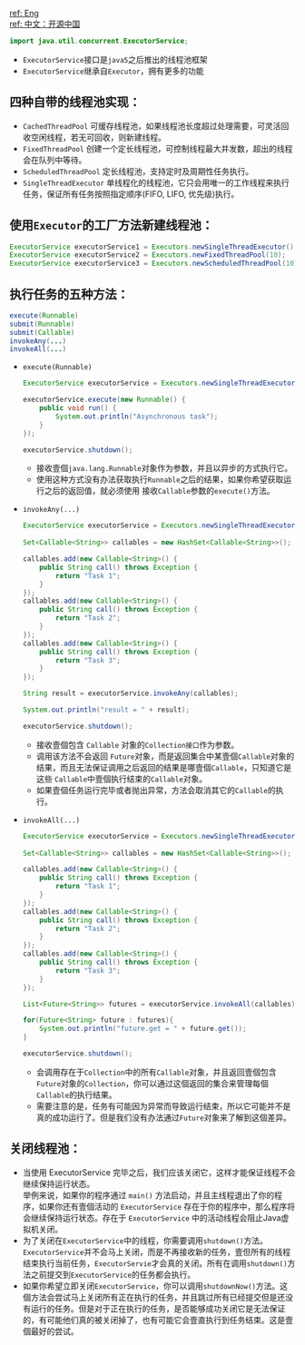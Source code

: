 [ref: Eng](http://tutorials.jenkov.com/java-util-concurrent/executorservice.html#executorservice-example)  
[ref: 中文：开源中国](http://my.oschina.net/bairrfhoinn/blog/177639)     
```java
import java.util.concurrent.ExecutorService;
```
- `ExecutorService`接口是`java5`之后推出的线程池框架  
- `ExecutorService`继承自`Executor`，拥有更多的功能  
## 四种自带的线程池实现：
  - `CachedThreadPool` 可缓存线程池，如果线程池长度超过处理需要，可灵活回收空闲线程，若无可回收，则新建线程。  
  - `FixedThreadPool` 创建一个定长线程池，可控制线程最大并发数，超出的线程会在队列中等待。
  - `ScheduledThreadPool` 定长线程池，支持定时及周期性任务执行。
  - `SingleThreadExecutor` 单线程化的线程池，它只会用唯一的工作线程来执行任务，保证所有任务按照指定顺序(FIFO, LIFO, 优先级)执行。 
## 使用`Executor`的工厂方法新建线程池：  
  ```java
  ExecutorService executorService1 = Executors.newSingleThreadExecutor();
  ExecutorService executorService2 = Executors.newFixedThreadPool(10);
  ExecutorService executorService3 = Executors.newScheduledThreadPool(10);
  ```

## 执行任务的五种方法： 
  ```java
  execute(Runnable)
  submit(Runnable)
  submit(Callable)
  invokeAny(...)
  invokeAll(...)
  ```
  - `execute(Runnable)`  
    ```java
    ExecutorService executorService = Executors.newSingleThreadExecutor();

    executorService.execute(new Runnable() {
        public void run() {
            System.out.println("Asynchronous task");
        }
    });

    executorService.shutdown();
    ```
    - 接收壹個`java.lang.Runnable`对象作为参数，并且以异步的方式执行它。  
    - 使用这种方式没有办法获取执行`Runnable`之后的结果，如果你希望获取运行之后的返回值，就必须使用 接收`Callable`参数的`execute()`方法。    
  - `invokeAny(...)`  
    ```java
    ExecutorService executorService = Executors.newSingleThreadExecutor();
 
    Set<Callable<String>> callables = new HashSet<Callable<String>>();

    callables.add(new Callable<String>() {
        public String call() throws Exception {
            return "Task 1";
        }
    });
    callables.add(new Callable<String>() {
        public String call() throws Exception {
            return "Task 2";
        }
    });
    callables.add(new Callable<String>() {
        public String call() throws Exception {
            return "Task 3";
        }
    });

    String result = executorService.invokeAny(callables);

    System.out.println("result = " + result);

    executorService.shutdown();
    ```
    - 接收壹個包含 `Callable` 对象的`Collection接口`作为参数。  
    - 调用该方法不会返回 `Future`对象，而是返回集合中某壹個`Callable`对象的结果，而且无法保证调用之后返回的结果是哪壹個`Callable`，只知道它是这些 `Callable`中壹個执行结束的`Callable`对象。  
    - 如果壹個任务运行完毕或者抛出异常，方法会取消其它的`Callable`的执行。  
    
  - `invokeAll(...)`  
    ```java
    ExecutorService executorService = Executors.newSingleThreadExecutor();
 
    Set<Callable<String>> callables = new HashSet<Callable<String>>();

    callables.add(new Callable<String>() {
        public String call() throws Exception {
            return "Task 1";
        }
    });
    callables.add(new Callable<String>() {
        public String call() throws Exception {
            return "Task 2";
        }
    });
    callables.add(new Callable<String>() {
        public String call() throws Exception {
            return "Task 3";
        }
    });

    List<Future<String>> futures = executorService.invokeAll(callables);

    for(Future<String> future : futures){
        System.out.println("future.get = " + future.get());
    }

    executorService.shutdown();
    ```
    - 会调用存在于`Collection`中的所有`Callable`对象，并且返回壹個包含`Future`对象的`Collection`，你可以通过这個返回的集合来管理每個`Callable`的执行结果。  
    - 需要注意的是，任务有可能因为异常而导致运行结束，所以它可能并不是真的成功运行了。但是我们没有办法通过`Future`对象来了解到这個差异。  




## 关闭线程池：  
- 当使用 ExecutorService 完毕之后，我们应该关闭它，这样才能保证线程不会继续保持运行状态。  
  举例来说，如果你的程序通过 `main()` 方法启动，并且主线程退出了你的程序，如果你还有壹個活动的 `ExecutorService` 存在于你的程序中，那么程序将会继续保持运行状态。存在于 `ExecutorService` 中的活动线程会阻止Java虚拟机关闭。  
- 为了关闭在`ExecutorService`中的线程，你需要调用`shutdown()`方法。`ExecutorService`并不会马上关闭，而是不再接收新的任务，壹但所有的线程结束执行当前任务，`ExecutorServie`才会真的关闭。所有在调用`shutdown()`方法之前提交到`ExecutorService`的任务都会执行。  
- 如果你希望立即关闭`ExecutorService`，你可以调用`shutdownNow()`方法。这個方法会尝试马上关闭所有正在执行的任务，并且跳过所有已经提交但是还没有运行的任务。但是对于正在执行的任务，是否能够成功关闭它是无法保证的，有可能他们真的被关闭掉了，也有可能它会壹直执行到任务结束。这是壹個最好的尝试。  
  ```java
  
  ```
